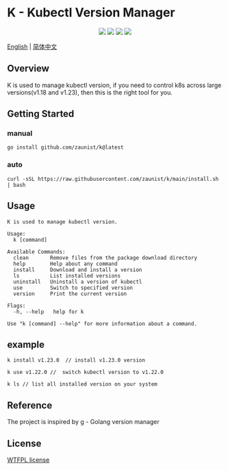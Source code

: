 # K - Kubectl Version Manager

<p align="center">
<a title="Go Report Card" target="_blank" href="https://goreportcard.com/report/github.com/zaunist/k"><img src="https://goreportcard.com/badge/github.com/zaunist/k" /></a>
<a title="Doc for K" target="_blank" href="https://pkg.go.dev/github.com/zaunist/k"><img src="https://pkg.go.dev/badge/github.com/zaunist/k.svg" /></a>
<a title="Release" target="_blank" href="https://github.com/zaunist/k/releases"><img src="https://img.shields.io/github/v/release/zaunist/k.svg?color=161823&style=flat-square&logo=smartthings" /></a>
<a  title="License" target="_blank" href="https://github.com/zaunist/k/blob/main/LICENSE"><img src="https://img.shields.io/github/license/zaunist/k.svg?color=161823&style=flat-square&logo=smartthings"> </a>
</p>

[English](README.md) | [简体中文](README.zh.md)

## Overview

K is used to manage kubectl version, if you need to control k8s across large versions(v1.18 and v1.23), then this is the right tool for you.

## Getting Started

### manual

```shell
go install github.com/zaunist/k@latest
```

### auto

```shell
curl -sSL https://raw.githubusercontent.com/zaunist/k/main/install.sh | bash
```

## Usage

```
K is used to manage kubectl version.

Usage:
  k [command]

Available Commands:
  clean       Remove files from the package download directory
  help        Help about any command
  install     Download and install a version
  ls          List installed versions
  uninstall   Uninstall a version of kubectl
  use         Switch to specified version
  version     Print the current version

Flags:
  -h, --help   help for k

Use "k [command] --help" for more information about a command.

```

## example

```
k install v1.23.0  // install v1.23.0 version

k use v1.22.0 //  switch kubectl version to v1.22.0

k ls // list all installed version on your system

```

## Reference

The project is inspired by [g](https://github.com/voidint/g) - Golang version manager

## License

[WTFPL license](http://www.wtfpl.net/about/)
